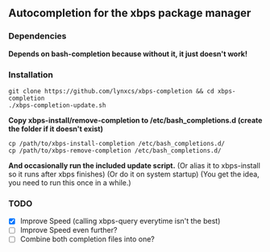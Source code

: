Autocompletion for the xbps package manager
-----------------------
### Dependencies
**Depends on bash-completion because without it, it just doesn't work!**
### Installation
```
git clone https://github.com/lynxcs/xbps-completion && cd xbps-completion
./xbps-completion-update.sh
```
**Copy xbps-install/remove-completion to /etc/bash_completions.d (create the folder if it doesn't exist)**
```
cp /path/to/xbps-install-completion /etc/bash_completions.d/
cp /path/to/xbps-remove-completion /etc/bash_completions.d/
```
**And occasionally run the included update script.**
(Or alias it to xbps-install so it runs after xbps finishes)
(Or do it on system startup)
(You get the idea, you need to run this once in a while.)
### TODO
- [x] Improve Speed (calling xbps-query everytime isn't the best)
- [ ] Improve Speed even further?
- [ ] Combine both completion files into one?
